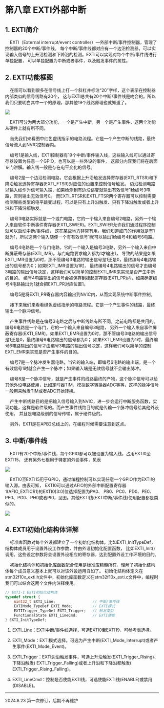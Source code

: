 # 第八章 EXTI外部中断

## 1. EXTI简介

    EXTI（External interrupt/event controller）—外部中断/事件控制器，管理了控制器的20个中断/事件线。 每个中断/事件线都对应有一个边沿检测器，可以实现输入信号的上升沿检测和下降沿的检测。EXTI可以实现对每个中断/事件线进行单独配置， 可以单独配置为中断或者事件，以及触发事件的属性。

## 2. EXTI功能框图

    在图可以看到很多在信号线上打一个斜杠并标注“20”字样，这个表示在控制器内部类似的信号线路有20个， 这与EXTI总共有20个中断/事件线是吻合的。所以我们只要明白其中一个的原理，那其他19个线路原理也就知道了。

![](https://doc.embedfire.com/mcu/stm32/f103zhinanzhe/std/zh/latest/_images/EXTI002.png)

    EXTI可分为两大部分功能，一个是产生中断，另一个是产生事件，这两个功能从硬件上就有所不同。

    首先我们来看图中红色虚线指示的电路流程。它是一个产生中断的线路，最终信号流入到NVIC控制器内。

    编号1是输入线，EXTI控制器有19个中断/事件输入线，这些输入线可以通过寄存器设置为任意一个GPIO，也可以是一些外设的事件， 这部分内容我们将在后面专门讲解。输入线一般是存在电平变化的信号。

    编号2是一个边沿检测电路，它会根据上升沿触发选择寄存器(EXTI_RTSR)和下降沿触发选择寄存器(EXTI_FTSR)对应位的设置来控制信号触发。 边沿检测电路以输入线作为信号输入端，如果检测到有边沿跳变就输出有效信号1给编号3电路，否则输出无效信号0。 而EXTI_RTSR和EXTI_FTSR两个寄存器可以控制需要检测哪些类型的电平跳变过程，可以是只有上升沿触发、只有下降沿触发或者上升沿和下降沿都触发。

    编号3电路实际就是一个或门电路，它的一个输入来自编号2电路，另外一个输入来自软件中断事件寄存器(EXTI_SWIER)。EXTI_SWIER允许我们通过程序控制就可以启动中断/事件线， 这在某些地方非常有用。我们知道或门的作用就是有1就为1，所以这两个输入随便一个有有效信号1就可以输出1给编号4和编号6电路。

    编号4电路是一个与门电路，它的一个输入是编号3电路，另外一个输入来自中断屏蔽寄存器(EXTI_IMR)。与门电路要求输入都为1才输出1， 导致的结果是如果EXTI_IMR设置为0时，那不管编号3电路的输出信号是1还是0，最终编号4电路输出的信号都为0；如果EXTI_IMR设置为1时， 最终编号4电路输出的信号才由编号3电路的输出信号决定，这样我们可以简单的控制EXTI_IMR来实现是否产生中断的目的。 编号4电路输出的信号会被保存到挂起寄存器(EXTI_PR)内，如果确定编号4电路输出为1就会把EXTI_PR对应位置1。

    编号5是将EXTI_PR寄存器内容输出到NVIC内，从而实现系统中断事件控制。

    接下来我们来看看绿色虚线指示的电路流程。它是一个产生事件的线路，最终输出一个脉冲信号。

    产生事件线路是在编号3电路之后与中断线路有所不同，之前电路都是共用的。编号6电路是一个与门，它的一个输入来自编号3电路， 另外一个输入来自事件屏蔽寄存器(EXTI_EMR)。如果EXTI_EMR设置为0时，那不管编号3电路的输出信号是1还是0，最终编号6电路输出的信号都为0； 如果EXTI_EMR设置为1时，最终编号6电路输出的信号才由编号3电路的输出信号决定，这样我们可以简单的控制EXTI_EMR来实现是否产生事件的目的。

    编号7是一个脉冲发生器电路，当它的输入端，即编号6电路的输出端，是一个有效信号1时就会产生一个脉冲；如果输入端是无效信号就不会输出脉冲。

    编号8是一个脉冲信号，就是产生事件的线路最终的产物，这个脉冲信号可以给其他外设电路使用，比如定时器TIM、模拟数字转换器ADC等等，这样的脉冲信号一般用来触发TIM或者ADC开始转换。

    产生中断线路目的是把输入信号输入到NVIC，进一步会运行中断服务函数，实现功能，这样是软件级的。而产生事件线路目的就是传输一个脉冲信号给其他外设使用， 并且是电路级别的信号传输，属于硬件级的。

    另外，EXTI是在APB2总线上的，在编程时候需要注意到这点。

## 3. 中断/事件线

    EXTI有20个中断/事件线，每个GPIO都可以被设置为输入线，占用EXTI0至EXTI15， 还有另外七根用于特定的外设事件，见表

![](https://doc.embedfire.com/mcu/stm32/f103zhinanzhe/std/zh/latest/_images/EXTI01.png)

    EXTI0至EXTI15用于GPIO，通过编程控制可以实现任意一个GPIO作为EXTI的输入源。由表可知， EXTI0可以通过AFIO的外部中断配置寄存器1(AFIO_EXTICR1)的EXTI0[3:0]位选择配置为PA0、 PB0、PC0、PD0、PE0、PF0、PG0、PH0或者PI0，见图。其他EXTI线(EXTI中断/事件线)使用配置都是类似的。

![](https://doc.embedfire.com/mcu/stm32/f103zhinanzhe/std/zh/latest/_images/EXTI003.png)

## 4. EXTI初始化结构体详解

    标准库函数对每个外设都建立了一个初始化结构体，比如EXTI_InitTypeDef，结构体成员用于设置外设工作参数，并由外设初始化配置函数， 比如EXTI_Init()调用，这些设定参数将会设置外设相应的寄存器，达到配置外设工作环境的目的。

    初始化结构体和初始化库函数配合使用是标准库精髓所在，理解了初始化结构体每个成员意义基本上就可以对该外设运用自如了。 初始化结构体定义在stm32f10x_exti.h文件中，初始化库函数定义在stm32f10x_exti.c文件中，编程时我们可以结合这两个文件内注释使用。

```c
// EXTI-1 EXTI初始化结构体
typedef struct {
    uint32_t EXTI_Line;                 // 中断/事件线
    EXTIMode_TypeDef EXTI_Mode;         // EXTI模式
    EXTITrigger_TypeDef EXTI_Trigger;   // 触发类型
    FunctionalState EXTI_LineCmd;       // EXTI使能
} EXTI_InitTypeDef;
```

1. EXTI_Line：EXTI中断/事件线选择，可选EXTI0至EXTI19，可参考表选择。

2. EXTI_Mode：EXTI模式选择，可选为产生中断(EXTI_Mode_Interrupt)或者产生事件(EXTI_Mode_Event)。

3. EXTI_Trigger：EXTI边沿触发事件，可选上升沿触发(EXTI_Trigger_Rising)、 下降沿触发( EXTI_Trigger_Falling)或者上升沿和下降沿都触发( EXTI_Trigger_Rising_Falling)。

4. EXTI_LineCmd：控制是否使能EXTI线，可选使能EXTI线(ENABLE)或禁用(DISABLE)。

---

2024.8.23 第一次修订，后期不再维护
